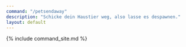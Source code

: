 ```yaml
---
command: "/petsendaway"
description: "Schicke dein Haustier weg, also lasse es despawnen."
layout: default
---
```

{% include command_site.md %}
